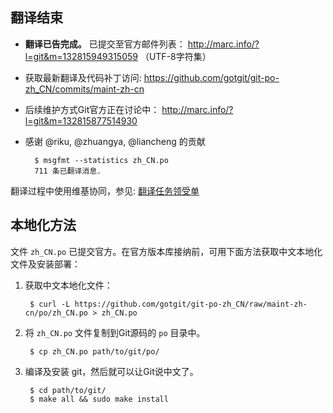 ## 翻译结束

- **翻译已告完成。** 已提交至官方邮件列表： http://marc.info/?l=git&m=132815949315059 （UTF-8字符集）
- 获取最新翻译及代码补丁访问: https://github.com/gotgit/git-po-zh_CN/commits/maint-zh-cn
- 后续维护方式Git官方正在讨论中： http://marc.info/?l=git&m=132815877514930
- 感谢 @riku, @zhuangya, @liancheng 的贡献

        $ msgfmt --statistics zh_CN.po 
        711 条已翻译消息.

翻译过程中使用维基协同，参见: [翻译任务领受单](https://github.com/gotgit/git-l10n-zh-cn/wiki/TaskList)

## 本地化方法

文件 `zh_CN.po` 已提交官方。在官方版本库接纳前，可用下面方法获取中文本地化文件及安装部署：

1. 获取中文本地化文件：

        $ curl -L https://github.com/gotgit/git-po-zh_CN/raw/maint-zh-cn/po/zh_CN.po > zh_CN.po

2. 将 `zh_CN.po` 文件复制到Git源码的 `po` 目录中。

        $ cp zh_CN.po path/to/git/po/

3. 编译及安装 git，然后就可以让Git说中文了。

        $ cd path/to/git/
        $ make all && sudo make install
